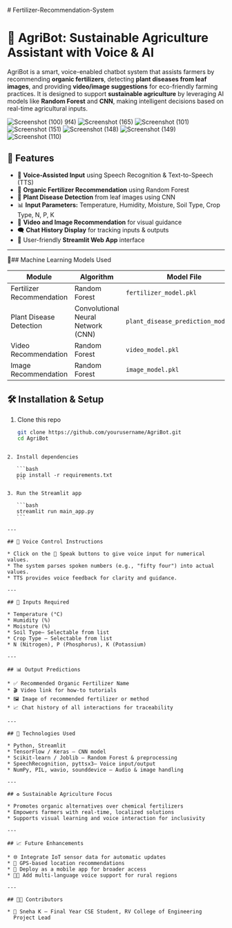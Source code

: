 

﻿# Fertilizer-Recommendation-System



# 🌱 AgriBot: Sustainable Agriculture Assistant with Voice & AI

AgriBot is a smart, voice-enabled chatbot system that assists farmers by recommending **organic fertilizers**, detecting **plant diseases from leaf images**, and providing **video/image suggestions** for eco-friendly farming practices. It is designed to support **sustainable agriculture** by leveraging AI models like **Random Forest** and **CNN**, making intelligent decisions based on real-time agricultural inputs.

![Screenshot (100)](https://github.com/user-attachments/assets/a95e70f8-4f86-4e23-9233-bb0fc36bdeba)
9f4)
![Screenshot (165)](https://github.com/user-attachments/assets/d5448995-7383-4228-9016-c55da568befc)
![Screenshot (101)](https://github.com/user-attachments/assets/d9208b27-0775-4408-81e7-dfe6ac41ff4c)
![Screenshot (151)](https://github.com/user-attachments/assets/0d9c7abd-8326-484f-846f-0af634bc7fc0)
![Screenshot (148)](https://github.com/user-attachments/assets/a5209077-10d4-4f8c-b7d9-9ef175347b40)
![Screenshot (149)](https://github.com/user-attachments/assets/0776feaa-3d38-4b13-bfa3-e4f7806645c5)
![Screenshot (110)](https://github.com/user-attachments/assets/f0b07129-2475-4d57-b3ba-d3a5d2c16318)




## 🚀 Features

- 🎤 **Voice-Assisted Input** using Speech Recognition & Text-to-Speech (TTS)
- 🌿 **Organic Fertilizer Recommendation** using Random Forest
- 🦠 **Plant Disease Detection** from leaf images using CNN
- 📊 **Input Parameters:** Temperature, Humidity, Moisture, Soil Type, Crop Type, N, P, K
- 🎥 **Video and Image Recommendation** for visual guidance
- 🗨️ **Chat History Display** for tracking inputs & outputs
- 📱 User-friendly **Streamlit Web App** interface

---

🧠## Machine Learning Models Used

| Module                    | Algorithm           | Model File                          |
|--------------------------|---------------------|-------------------------------------|
| Fertilizer Recommendation| Random Forest       | `fertilizer_model.pkl`              |
| Plant Disease Detection  | Convolutional Neural Network (CNN) | `plant_disease_prediction_model.h5` |
| Video Recommendation     | Random Forest       | `video_model.pkl`                   |
| Image Recommendation     | Random Forest       | `image_model.pkl`                   |





## 🛠️ Installation & Setup

1. Clone this repo
   ```bash
   git clone https://github.com/yourusername/AgriBot.git
   cd AgriBot
````

2. Install dependencies

   ```bash
   pip install -r requirements.txt
   ```

3. Run the Streamlit app

   ```bash
   streamlit run main_app.py
   ```

---

## 🎤 Voice Control Instructions

* Click on the 🎤 Speak buttons to give voice input for numerical values.
* The system parses spoken numbers (e.g., "fifty four") into actual values.
* TTS provides voice feedback for clarity and guidance.

---

## 🧪 Inputs Required

* Temperature (°C)
* Humidity (%)
* Moisture (%)
* Soil Type– Selectable from list
* Crop Type – Selectable from list
* N (Nitrogen), P (Phosphorus), K (Potassium)

---

## 📊 Output Predictions

* ✅ Recommended Organic Fertilizer Name
* 🎬 Video link for how-to tutorials
* 🖼️ Image of recommended fertilizer or method
* 📈 Chat history of all interactions for traceability

---

## 🔧 Technologies Used

* Python, Streamlit
* TensorFlow / Keras – CNN model
* Scikit-learn / Joblib – Random Forest & preprocessing
* SpeechRecognition, pyttsx3– Voice input/output
* NumPy, PIL, wavio, sounddevice – Audio & image handling

---

## ♻️ Sustainable Agriculture Focus

* Promotes organic alternatives over chemical fertilizers
* Empowers farmers with real-time, localized solutions
* Supports visual learning and voice interaction for inclusivity

---

## 📈 Future Enhancements

* 🌐 Integrate IoT sensor data for automatic updates
* 📡 GPS-based location recommendations
* 📱 Deploy as a mobile app for broader access
* 🧑‍🌾 Add multi-language voice support for rural regions

---

## 👩‍💻 Contributors

* 👤 Sneha K – Final Year CSE Student, RV College of Engineering
  Project Lead 


